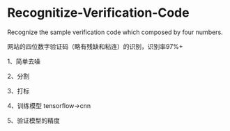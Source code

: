 ﻿# Recognitize-Verification-Code
Recognize the sample verification code which composed by four numbers.

网站的四位数字验证码（略有残缺和粘连）的识别，识别率97%+

1、简单去噪

2、分割

3、打标

4、训练模型 tensorflow->cnn

5、验证模型的精度
